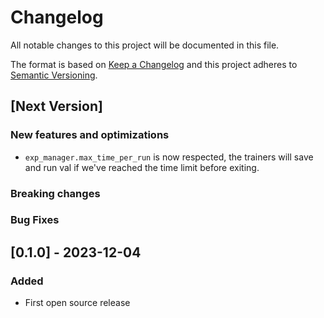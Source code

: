 # Changelog
All notable changes to this project will be documented in this file.

The format is based on [Keep a Changelog](https://keepachangelog.com/en/1.0.0/) and this project adheres to [Semantic Versioning](https://semver.org/spec/v2.0.0.html).

## [Next Version]

### New features and optimizations
- `exp_manager.max_time_per_run` is now respected, the trainers will save and run val if we've reached the time limit before exiting.

### Breaking changes

### Bug Fixes

## [0.1.0] - 2023-12-04
### Added
- First open source release
